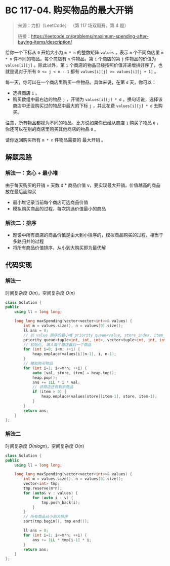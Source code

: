 ﻿# BC 117-04. 购买物品的最大开销
> 来源：力扣（LeetCode）
（第 117 场双周赛，第 4 题）
> 
> 链接：https://leetcode.cn/problems/maximum-spending-after-buying-items/description/

给你一个下标从 `0` 开始大小为 `m * n` 的整数矩阵 `values` ，表示 `m` 个不同商店里 `m * n` 件不同的物品。每个商店有 `n` 件物品，第 `i` 个商店的第 `j` 件物品的价值为 `values[i][j]` 。除此以外，第 `i` 个商店的物品已经按照价值非递增排好序了，也就是说对于所有 `0 <= j < n - 1` 都有 `values[i][j] >= values[i][j + 1]` 。

每一天，你可以在一个商店里购买一件物品。具体来说，在第 `d` 天，你可以：
- 选择商店 `i` 。
- 购买数组中最右边的物品 `j` ，开销为 `values[i][j] * d` 。换句话说，选择该商店中还没购买过的物品中最大的下标 `j` ，并且花费 `values[i][j] * d` 去购买。

注意，所有物品都视为不同的物品。比方说如果你已经从商店 `1` 购买了物品 `0` ，你还可以在别的商店里购买其他商店的物品 `0` 。

请你返回购买所有 `m * n` 件物品需要的 最大开销 。


## 解题思路
### 解法一：贪心 + 最小堆
由于每天购买的开销 = 天数 d * 商品价值 v，要实现最大开销，价值越高的商品放在最后面购买
- 最小堆记录当前每个商店可选商品价值
- 模拟购买商品的过程，每次挑选价值最小的商品

### 解法二：排序
- 题设中所有商店的商品价值是由大到小排序的，模拟商品购买的过程，相当于多路归并的过程
- 将所有商品价值排序，从小到大购买即为最优解

## 代码实现
### 解法一
时间复杂度 $O(n)$，空间复杂度 $O(n)$
```cpp
class Solution {
public:
    using ll = long long;

    long long maxSpending(vector<vector<int>>& values) {
        int m = values.size(), n = values[0].size();
        ll ans = 0;
        // 以 value 排序的最小堆 priority_queue<value, store_index, item_index>
        priority_queue<tuple<int, int, int>, vector<tuple<int, int, int> >, greater<> > heap;
        // 初始化, 填入每个商店最后一个商品
        for (int i=0; i<m; ++i) {
            heap.emplace(values[i][n-1], i, n-1);
        }
        // 模拟购买物品
        for (int i=1; i<=m*n; ++i) {
            auto [val, store, item] = heap.top();
            heap.pop();
            ans += 1LL * i * val;
            // 该商店还有剩余商品
            if (item > 0) {
                heap.emplace(values[store][item-1], store, item-1);
            }
        }
        return ans;
    }
};
```

### 解法二
时间复杂度 $O(nlogn)$，空间复杂度 $O(n)$
```cpp
class Solution {
public:
    using ll = long long;

    long long maxSpending(vector<vector<int>>& values) {
        int m = values.size(), n = values[0].size();
        vector<int> tmp;
        tmp.reserve(m*n);
        for (auto& v : values) {
            for (auto i : v) {
                tmp.push_back(i);
            }
        }
        // 所有商品从小到大排序
        sort(tmp.begin(), tmp.end());

        ll ans = 0;
        for (int i=1; i<=m*n; ++i) {
            ans += 1LL * tmp[i-1] * i;
        }
        return ans;
    }
};
```

